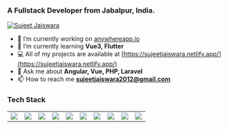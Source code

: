 
 ### A Fullstack Developer from Jabalpur, India. 
[![Sujeet Jaiswara](https://img.shields.io/twitter/follow/sujeetjaiswara?style=social)](https://twitter.com/sujeetjaiswara)

- 🔭 I’m currently working on [anywhereapp.io](https://www.anywhereapp.io/)
- 🌱 I’m currently learning **Vue3, Flutter**
- 💻 All of my projects are available at [https://sujeetjaiswara.netlify.app/](https://sujeetjaiswara.netlify.app/)
- 💬 Ask me about **Angular, Vue, PHP, Laravel**
- 📫 How to reach me **sujeetjaiswara2012@gmail.com**

<!--![Sujeet github stats](https://github-readme-stats.vercel.app/api?username=sujeetjaiswara&show_icons=true&theme=radical)-->

<!--### 🎧 Spotify Playing
[![spotify-github-profile](https://spotify-github-profile.vercel.app/api/view?uid=tj4dzhqxrtueqhi5761m4wiww&cover_image=false)](https://open.spotify.com/user/tj4dzhqxrtueqhi5761m4wiww)-->

### Tech Stack
<table>
 <tr>
  <td><img src="https://img.shields.io/badge/javascript%20-%23323330.svg?&style=for-the-badge&logo=javascript&logoColor=%23F7DF1E"/></td>
  <td><img src="https://img.shields.io/badge/typescript%20-%23007ACC.svg?&style=for-the-badge&logo=typescript&logoColor=white"/></td>
  <td><img src="https://img.shields.io/badge/angular%20-%23DD0031.svg?&style=for-the-badge&logo=angular&logoColor=white"/></td>
  <td><img src="https://img.shields.io/badge/vuejs%20-%2335495e.svg?&style=for-the-badge&logo=vue.js&logoColor=%234FC08D"/></td>
  <td><img src="https://img.shields.io/badge/NuxtJS%20-black.svg?&style=for-the-badge&logo=NuxtJS&logoColor=white"/></td>
  <td><img src="https://img.shields.io/badge/node.js%20-%2343853D.svg?&style=for-the-badge&logo=node.js&logoColor=white"/></td>
  <td><img src="https://img.shields.io/badge/express.js%20-%23404d59.svg?&style=for-the-badge"/></td>
  <td><img src="https://img.shields.io/badge/tailwindcss%20-%2338B2AC.svg?&style=for-the-badge&logo=tailwind-css&logoColor=white"/></td>
  <td><img src="https://img.shields.io/badge/bootstrap%20-%23563D7C.svg?&style=for-the-badge&logo=bootstrap&logoColor=white"/></td>
  <td><img src="https://img.shields.io/badge/laravel%20-%23FF2D20.svg?&style=for-the-badge&logo=laravel&logoColor=white"/></td>
 </tr>
</table>
